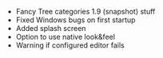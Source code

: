 - Fancy Tree categories 1.9 (snapshot) stuff
- Fixed Windows bugs on first startup
- Added splash screen
- Option to use native look&feel
- Warning if configured editor fails
